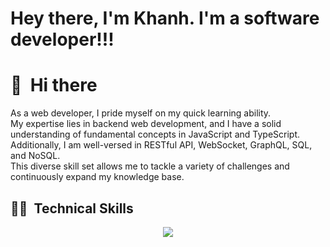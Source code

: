 # Hey there, I'm Khanh. I'm a software developer!!!

# 👋 &nbsp;Hi there

As a web developer, I pride myself on my quick learning ability.
<br>
My expertise lies in backend web development, and I have a solid understanding of fundamental concepts in JavaScript and TypeScript.
<br>
Additionally, I am well-versed in RESTful API, WebSocket, GraphQL, SQL, and NoSQL.
<br>
This diverse skill set allows me to tackle a variety of challenges and continuously expand my knowledge base.

<!-- ## 📷 &nbsp;Contributions 
![Contributions](nguyennhukhanh_2.svg) -->

## 👨‍💻 &nbsp;Technical Skills
<p align="center">
  <a href="https://fb.com/nhukhanhdev">
    <img src="https://skillicons.dev/icons?i=c,cs,java,php,py,js,ts,nodejs,angular,express,nestjs,dotnet,spring,tensorflow,github,mongodb,mysql,postgres,docker,firebase,gcp&perline=7" />
  </a>
</p>
&nbsp;

<!-- ## 📊 &nbsp;Stats
![Khanh Nguyen' Github Stats](https://github-readme-stats.vercel.app/api?username=nguyennhukhanh&theme=radical)
&nbsp;
## 🔥 &nbsp;Streak
![GitHub Streak](https://github-readme-streak-stats.herokuapp.com/?user=nguyennhukhanh&theme=radical)
&nbsp;
## 🥇 &nbsp;Trophy
[![trophy](https://github-profile-trophy.vercel.app/?username=nguyennhukhanh&theme=radical)](https://github.com/nguyennhukhanh/github-profile-trophy)
-->
